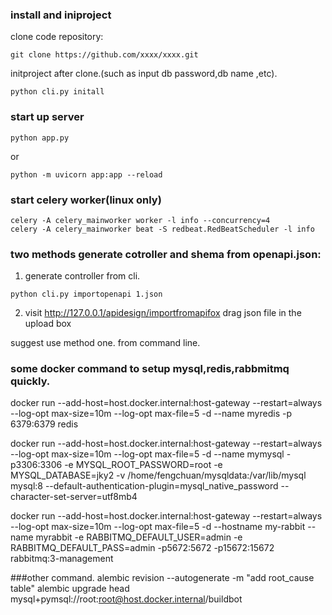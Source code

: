 ### install and iniproject

clone code repository:

```
git clone https://github.com/xxxx/xxxx.git
```

initproject after clone.(such as input db password,db name ,etc).

```
python cli.py initall
```



### start up server

```
python app.py
```

or

```
python -m uvicorn app:app --reload
```

### start celery worker(linux only)

```
celery -A celery_mainworker worker -l info --concurrency=4
celery -A celery_mainworker beat -S redbeat.RedBeatScheduler -l info
```



### two methods generate cotroller and shema from openapi.json:

1. generate controller from cli.

```shell
python cli.py importopenapi 1.json
```

2. visit http://127.0.0.1/apidesign/importfromapifox   drag json file in the upload box

suggest use method one. from command line. 






### some docker command to setup mysql,redis,rabbmitmq quickly.





docker run --add-host=host.docker.internal:host-gateway --restart=always --log-opt max-size=10m --log-opt max-file=5 -d --name myredis -p 6379:6379 redis

docker run --add-host=host.docker.internal:host-gateway --restart=always --log-opt max-size=10m --log-opt max-file=5 -d --name mymysql -p3306:3306 -e MYSQL_ROOT_PASSWORD=root -e MYSQL_DATABASE=jky2  -v /home/fengchuan/mysqldata:/var/lib/mysql mysql:8 --default-authentication-plugin=mysql_native_password --character-set-server=utf8mb4

docker run --add-host=host.docker.internal:host-gateway --restart=always --log-opt max-size=10m --log-opt max-file=5 -d --hostname my-rabbit --name myrabbit -e RABBITMQ_DEFAULT_USER=admin -e RABBITMQ_DEFAULT_PASS=admin -p5672:5672 -p15672:15672 rabbitmq:3-management

###other command.
alembic revision --autogenerate -m "add root_cause table"
alembic upgrade head
mysql+pymsql://root:root@host.docker.internal/buildbot